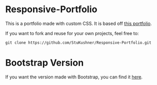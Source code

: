 # Responsive-Portfolio

This is a portfolio made with custom CSS. 
It is based off [this portfolio](https://github.com/StuKushner/Basic-Portfolio).

If you want to fork and reuse for your own projects, feel free to:

`git clone https://github.com/StuKushner/Responsive-Portfolio.git`

# Bootstrap Version

If you want the version made with Bootstrap, you can find it [here](https://github.com/StuKushner/Bootstrap-Portfolio).
